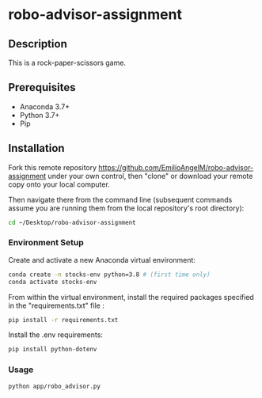 # robo-advisor-assignment

## Description

This is a rock-paper-scissors game.

## Prerequisites

  + Anaconda 3.7+
  + Python 3.7+
  + Pip

## Installation

Fork this remote repository https://github.com/EmilioAngelM/robo-advisor-assignment under your own control, then "clone" or download your remote copy onto your local computer.

Then navigate there from the command line (subsequent commands assume you are running them from the local repository's root directory):

```sh
cd ~/Desktop/robo-advisor-assignment
```
### Environment Setup

Create and activate a new Anaconda virtual environment:

```sh
conda create -n stocks-env python=3.8 # (first time only)
conda activate stocks-env
```

From within the virtual environment, install the required packages specified in the "requirements.txt" file :

```sh
pip install -r requirements.txt
```
Install the .env requirements:

```sh
pip install python-dotenv
```

### Usage

```sh
python app/robo_advisor.py
```




